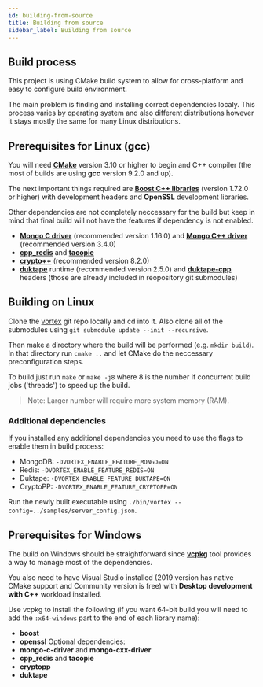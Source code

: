 ```yaml
---
id: building-from-source
title: Building from source
sidebar_label: Building from source
---
```


## Build process
This project is using CMake build system to allow for cross-platform and easy to configure build environment.

The main problem is finding and installing correct dependencies localy. This process varies by operating system and also different distributions however it stays mostly the same for many Linux distributions.

## Prerequisites for Linux (gcc)
You will need **[CMake](https://cmake.org/)** version 3.10 or higher to begin and C++ compiler (the most of builds are using **gcc** version 9.2.0 and up).

The next important things required are **[Boost C++ libraries](https://www.boost.org/)** (version 1.72.0 or higher) with development headers and **OpenSSL** development libraries.

Other dependencies are not completely neccessary for the build but keep in mind that final build will not have the features if dependency is not enabled.
- **[Mongo C driver](http://mongoc.org/)** (recommended version 1.16.0) and **[Mongo C++ driver](http://mongocxx.org/)** (recommended version 3.4.0)
- **[cpp_redis](https://github.com/cpp-redis/cpp_redis)** and **[tacopie](https://github.com/Cylix/tacopie)**
- **[crypto++](https://www.cryptopp.com/)** (recommended version 8.2.0)
- **[duktape](https://duktape.org/)** runtime (recommended version 2.5.0) and **[duktape-cpp](https://github.com/vmanucharyan/duktape-cpp)** headers (those are already included in reopository git submodules)

## Building on Linux
Clone the [vortex](https://github.com/d0si/vortex) git repo locally and cd into it. Also clone all of the submodules using `git submodule update --init --recursive`.

Then make a directory where the build will be performed (e.g. `mkdir build`). In that directory run `cmake ..` and let CMake do the neccessary preconfiguration steps.

To build just run `make` or `make -j8` where 8 is the number if concurrent build jobs ('threads') to speed up the build.
> Note: Larger number will require more system memory (RAM).

### Additional dependencies
If you installed any additional dependencies you need to use the flags to enable them in build process:
- MongoDB: `-DVORTEX_ENABLE_FEATURE_MONGO=ON`
- Redis: `-DVORTEX_ENABLE_FEATURE_REDIS=ON`
- Duktape: `-DVORTEX_ENABLE_FEATURE_DUKTAPE=ON`
- CryptoPP: `-DVORTEX_ENABLE_FEATURE_CRYPTOPP=ON`

Run the newly built executable using `./bin/vortex --config=../samples/server_config.json`.

## Prerequisites for Windows
The build on Windows should be straightforward since **[vcpkg](https://github.com/microsoft/vcpkg)** tool provides a way to manage most of the dependencies.

You also need to have Visual Studio installed (2019 version has native CMake support and Community version is free) with **Desktop development with C++** workload installed.

Use vcpkg to install the following (if you want 64-bit build you will need to add the `:x64-windows` part to the end of each library name):
- **boost**
- **openssl**
Optional dependencies:
- **mongo-c-driver** and **mongo-cxx-driver**
- **cpp_redis** and **tacopie**
- **cryptopp**
- **duktape**
